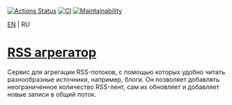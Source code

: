 [![Actions Status](https://github.com/zapupenec/frontend-project-11/workflows/hexlet-check/badge.svg)](https://github.com/zapupenec/frontend-project-11/actions)
[![CI](https://github.com/zapupenec/frontend-project-11/actions/workflows/mainCI.yml/badge.svg)](https://github.com/zapupenec/frontend-project-11/actions/workflows/mainCI.yml)
[![Maintainability](https://api.codeclimate.com/v1/badges/893498d46128da2a4789/maintainability)](https://codeclimate.com/github/zapupenec/frontend-project-11/maintainability)

[EN](https://github.com/zapupenec/frontend-project-11) | RU

# [RSS агрегатор](https://frontend-project-11-zapupenec.vercel.app)
Cервис для агрегации RSS-потоков, с помощью которых удобно читать разнообразные источники, например, блоги. Он позволяет добавлять неограниченное количество RSS-лент, сам их обновляет и добавляет новые записи в общий поток.